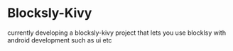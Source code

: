 # Blocksly-Kivy
currently developing a blocksly-kivy project that lets you use blocklsy with android development such as ui etc 

